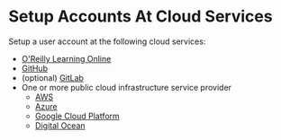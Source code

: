 # Setup Accounts At Cloud Services

Setup a user account at the following cloud services:

* [O'Reilly Learning Online](https://oreilly.com)
* [GitHub](https://github.com)
* (optional) [GitLab](https://gitlab.com)
* One or more public cloud infrastructure service provider
  * [AWS](https://aws.amazon.com)
  * [Azure](https://portal.azure.com)
  * [Google Cloud Platform](https://cloud.google.com/)
  * [Digital Ocean](https://www.digitalocean.com/)